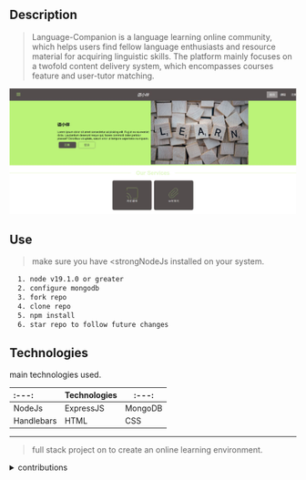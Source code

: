 ## Description

> Language-Companion is a language learning online community, which helps users find fellow language enthusiasts and resource material for acquiring linguistic skills. The platform mainly focuses on a twofold content delivery system, which encompasses courses feature and user-tutor matching.

<picture>
 <img alt="project landing page." src="https://github.com/williamAdson/Language-Companion/blob/main/landingpg.JPG">
</picture>

## Use

> make sure you have <strongNodeJs</strong> installed on your system.

```
  1. node v19.1.0 or greater 
  2. configure mongodb 
  3. fork repo 
  4. clone repo 
  5. npm install
  6. star repo to follow future changes 
```

## Technologies

main technologies used.

|:---:|Technologies|:---:|
|:---|---|---|
|  NodeJs   | ExpressJS | MongoDB |
|  Handlebars | HTML     | CSS |

---
> full stack project on to create an online learning environment.

<details>
<summary>contributions</summary>

## Contributions

No contributions allowed 
usage of project code is free

```ruby
   puts "Thank you!"
```
</details>

